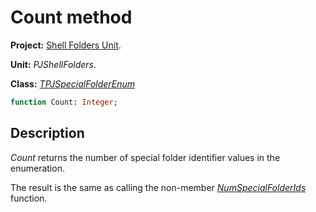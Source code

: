 # Count method #

**Project:** [Shell Folders Unit](ShellFoldersUnit.md).

**Unit:** _PJShellFolders_.

**Class:** _[TPJSpecialFolderEnum](TPJSpecialFolderEnum.md)_

```pascal
function Count: Integer;
```

## Description ##

_Count_ returns the number of special folder identifier values in the enumeration.

The result is the same as calling the non-member _[NumSpecialFolderIds](PJShellFoldersFunctions.md#numspecialfolderids)_ function.
